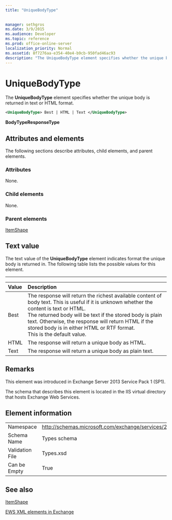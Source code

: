 ```yaml
---
title: "UniqueBodyType"
 
 
manager: sethgros
ms.date: 3/9/2015
ms.audience: Developer
ms.topic: reference
ms.prod: office-online-server
localization_priority: Normal
ms.assetid: 8f7276aa-e354-40e4-b9cb-950fad46ac93
description: "The UniqueBodyType element specifies whether the unique body is returned in text or HTML format."
---
```


# UniqueBodyType

The **UniqueBodyType** element specifies whether the unique body is returned in text or HTML format. 
  
```XML
<UniqueBodyType> Best | HTML | Text </UniqueBodyType>
```

 **BodyTypeResponseType**
## Attributes and elements

The following sections describe attributes, child elements, and parent elements.
  
### Attributes

None.
  
### Child elements

None.
  
### Parent elements

[ItemShape](itemshape.md)
  
## Text value

The text value of the **UniqueBodyType** element indicates format the unique body is returned in. The following table lists the possible values for this element. 
  
****

|**Value**|**Description**|
|:-----|:-----|
|Best  <br/> |The response will return the richest available content of body text. This is useful if it is unknown whether the content is text or HTML.  <br/> The returned body will be text if the stored body is plain text. Otherwise, the response will return HTML if the stored body is in either HTML or RTF format.  <br/> This is the default value.  <br/> |
|HTML  <br/> |The response will return a unique body as HTML.  <br/> |
|Text  <br/> |The response will return a unique body as plain text.  <br/> |
   
## Remarks

This element was introduced in Exchange Server 2013 Service Pack 1 (SP1).
  
The schema that describes this element is located in the IIS virtual directory that hosts Exchange Web Services.
  
## Element information

|||
|:-----|:-----|
|Namespace  <br/> |http://schemas.microsoft.com/exchange/services/2006/types  <br/> |
|Schema Name  <br/> |Types schema  <br/> |
|Validation File  <br/> |Types.xsd  <br/> |
|Can be Empty  <br/> |True  <br/> |
   
## See also



[ItemShape](itemshape.md)


[EWS XML elements in Exchange](ews-xml-elements-in-exchange.md)

